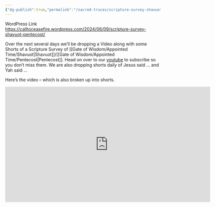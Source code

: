 ```yaml
---
{"dg-publish":true,"permalink":"/sacred-truces/scripture-survey-shavuot-pentecost/"}
---
```


WordPress Link https://calltoceasefire.wordpress.com/2024/06/09/scripture-survey-shavuot-pentecost/

Over the next several days we’ll be dropping a Video along with some Shorts of a Scripture Survey of [[Gate of Wisdom/Appointed Time/Shavuot\|Shavuot]]/[[Gate of Wisdom/Appointed Time/Pentecost\|Pentecost]]. Head on over to our [youtube](https://www.youtube.com/@calltoceasefire) to subscribe so you don’t miss them. We are also dropping shorts daily of Jesus said … and Yah said …

Here’s the video – which is also broken up into shorts.



<iframe width="665" height="374" src="https://www.youtube.com/embed/36g0c7EeqtI" title="Scripture Survey Shavuot Pentecost" frameborder="0" allow="accelerometer; autoplay; clipboard-write; encrypted-media; gyroscope; picture-in-picture; web-share" referrerpolicy="strict-origin-when-cross-origin" allowfullscreen></iframe>



